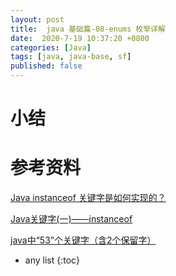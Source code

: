```yaml
---
layout: post
title:  java 基础篇-08-enums 枚举详解
date:  2020-7-19 10:37:20 +0800
categories: [Java]
tags: [java, java-base, sf]
published: false
---
```


# 

# 小结

# 参考资料

[Java instanceof 关键字是如何实现的？](https://www.zhihu.com/question/21574535)

[Java关键字(一)——instanceof](https://www.cnblogs.com/ysocean/p/8486500.html)

[java中“53”个关键字（含2个保留字）](https://blog.csdn.net/u012506661/article/details/52756452)

* any list
{:toc}